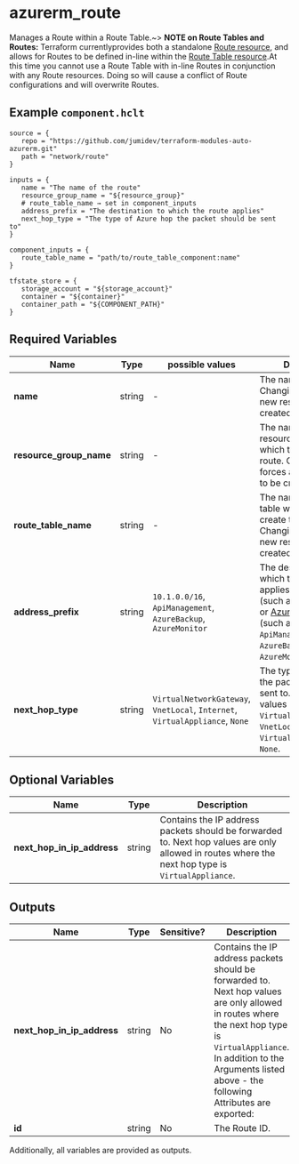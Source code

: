 # azurerm_route

Manages a Route within a Route Table.~> **NOTE on Route Tables and Routes:** Terraform currentlyprovides both a standalone [Route resource](route.html), and allows for Routes to be defined in-line within the [Route Table resource](route_table.html).At this time you cannot use a Route Table with in-line Routes in conjunction with any Route resources. Doing so will cause a conflict of Route configurations and will overwrite Routes.

## Example `component.hclt`

```hcl
source = {
   repo = "https://github.com/jumidev/terraform-modules-auto-azurerm.git"   
   path = "network/route"   
}

inputs = {
   name = "The name of the route"   
   resource_group_name = "${resource_group}"   
   # route_table_name → set in component_inputs
   address_prefix = "The destination to which the route applies"   
   next_hop_type = "The type of Azure hop the packet should be sent to"   
}

component_inputs = {
   route_table_name = "path/to/route_table_component:name"   
}

tfstate_store = {
   storage_account = "${storage_account}"   
   container = "${container}"   
   container_path = "${COMPONENT_PATH}"   
}

```

## Required Variables

| Name | Type |  possible values |  Description |
| ---- | --------- |  ----------- | ----------- |
| **name** | string |  -  |  The name of the route. Changing this forces a new resource to be created. | 
| **resource_group_name** | string |  -  |  The name of the resource group in which to create the route. Changing this forces a new resource to be created. | 
| **route_table_name** | string |  -  |  The name of the route table within which create the route. Changing this forces a new resource to be created. | 
| **address_prefix** | string |  `10.1.0.0/16`, `ApiManagement`, `AzureBackup`, `AzureMonitor`  |  The destination to which the route applies. Can be CIDR (such as `10.1.0.0/16`) or [Azure Service Tag](https://docs.microsoft.com/azure/virtual-network/service-tags-overview) (such as `ApiManagement`, `AzureBackup` or `AzureMonitor`) format. | 
| **next_hop_type** | string |  `VirtualNetworkGateway`, `VnetLocal`, `Internet`, `VirtualAppliance`, `None`  |  The type of Azure hop the packet should be sent to. Possible values are `VirtualNetworkGateway`, `VnetLocal`, `Internet`, `VirtualAppliance` and `None`. | 

## Optional Variables

| Name | Type |  Description |
| ---- | --------- |  ----------- |
| **next_hop_in_ip_address** | string |  Contains the IP address packets should be forwarded to. Next hop values are only allowed in routes where the next hop type is `VirtualAppliance`. | 



## Outputs

| Name | Type | Sensitive? | Description |
| ---- | ---- | --------- | --------- |
| **next_hop_in_ip_address** | string | No  | Contains the IP address packets should be forwarded to. Next hop values are only allowed in routes where the next hop type is `VirtualAppliance`. In addition to the Arguments listed above - the following Attributes are exported: | 
| **id** | string | No  | The Route ID. | 

Additionally, all variables are provided as outputs.
